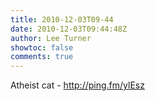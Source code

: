 ```yaml
---
title: 2010-12-03T09-44
date: 2010-12-03T09:44:48Z
author: Lee Turner
showtoc: false
comments: true
---
```


Atheist cat - http://ping.fm/ylEsz

